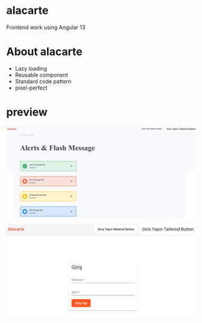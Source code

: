 # alacarte
Frontend work using Angular 13

# About alacarte

- Lazy loading
- Reusable component
- Standard code pattern
- pixel-perfect

# preview
![Admin Create Product](./readmeImg/readmeImg1_1.png)

![Admin Create Product](./readmeImg/readmeImg2_1.png)

